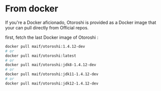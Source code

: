 # From docker

If you're a Docker aficionado, Otoroshi is provided as a Docker image that your can pull directly from Official repos.

first, fetch the last Docker image of Otoroshi :

```sh
docker pull maif/otoroshi:1.4.12-dev
# or 
docker pull maif/otoroshi:latest
# or 
docker pull maif/otoroshi:jdk8-1.4.12-dev
# or 
docker pull maif/otoroshi:jdk11-1.4.12-dev
# or 
docker pull maif/otoroshi:jdk12-1.4.12-dev
```